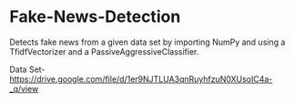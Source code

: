 # Fake-News-Detection
Detects fake news from a given data set by importing NumPy and using a TfidfVectorizer and a PassiveAggressiveClassifier.

Data Set- https://drive.google.com/file/d/1er9NJTLUA3qnRuyhfzuN0XUsoIC4a-_q/view
